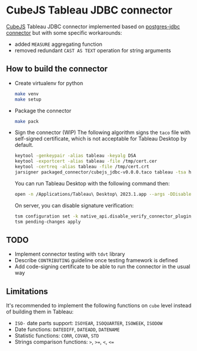 # CubeJS Tableau JDBC connector

[CubeJS](https://cube.dev/) Tableau JDBC connector implemented based on
[postgres-jdbc connector](https://github.com/tableau/connector-plugin-sdk/tree/master/samples/plugins/postgres_jdbc)
but with some specific workarounds:

- added `MEASURE` aggregating function
- removed redundant `CAST AS TEXT` operation for string arguments

## How to build the connector

- Create virtualenv for python

    ```bash
    make venv
    make setup
    ```

- Package the connector

  ```bash
  make pack
  ```

- Sign the connector (WIP)
  The following algorithm signs the `taco` file with self-signed certificate,
  which is not acceptable for Tableau Desktop by default.

  ```bash
  keytool -genkeypair -alias tableau -keyalg DSA
  keytool -exportcert -alias tableau -file /tmp/cert.cer
  keytool -certreq -alias tableau -file /tmp/cert.crt
  jarsigner packaged_connector/cubejs_jdbc-v0.0.0.taco tableau -tsa http://sha256timestamp.ws.symantec.com/sha256/timestamp -verbose -certs
  ```

  You can run Tableau Desktop with the following command then:

  ```bash
  open -n /Applications/Tableau\ Desktop\ 2023.1.app --args -DDisableVerifyConnectorPluginSignature=true
  ```

  On server, you can disable signature verification:

  ```bash
  tsm configuration set -k native_api.disable_verify_connector_plugin_signature -v true
  tsm pending-changes apply
  ```

## TODO

- Implement connector testing with `tdvt` library
- Describe `CONTRIBUTING` guideline once testing framework is defined
- Add code-signing certificate to be able to run the connector in the usual way

## Limitations

It's recommended to implement the following functions on `cube` level instead of building them in Tableau:

- `ISO-` date parts support: `ISOYEAR`, `ISOQUARTER`, `ISOWEEK`, `ISODOW`
- Date functions: `DATEDIFF`, `DATEADD`, `DATENAME`
- Statistic functions: `CORR`, `COVAR`, `STD`
- Strings comparison functions: `>`, `>=`, `<`, `<=`
